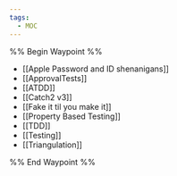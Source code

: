 ```yaml
---
tags:
  - MOC
---
```


%% Begin Waypoint %%
- [[Apple Password and ID shenanigans]]
- [[ApprovalTests]]
- [[ATDD]]
- [[Catch2 v3]]
- [[Fake it til you make it]]
- [[Property Based Testing]]
- [[TDD]]
- [[Testing]]
- [[Triangulation]]

%% End Waypoint %%
